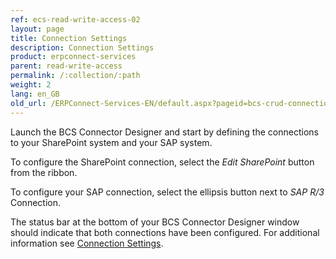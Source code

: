 ```yaml
---
ref: ecs-read-write-access-02
layout: page
title: Connection Settings
description: Connection Settings
product: erpconnect-services
parent: read-write-access
permalink: /:collection/:path
weight: 2
lang: en_GB
old_url: /ERPConnect-Services-EN/default.aspx?pageid=bcs-crud-connection-settings
---
```


Launch the BCS Connector Designer and start by defining the connections to your SharePoint system and your SAP system.

To configure the SharePoint connection, select the *Edit SharePoint* button from the ribbon.

To configure your SAP connection, select the ellipsis button next to *SAP R/3* Connection. 

The status bar at the bottom of your BCS Connector Designer window should indicate that both connections have been configured. For additional information see [Connection Settings](../../getting-started-with-the-bcs-connector/connection-setting).